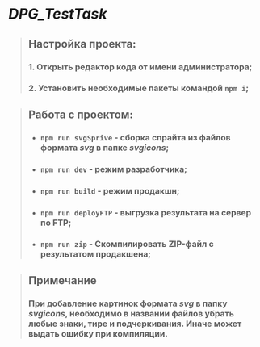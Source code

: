 # _DPG_TestTask_
>## Настройка проекта:
>### 1.  Открыть редактор кода от имени администратора;
>### 2.  Установить необходимые пакеты командой `npm i`;

>## Работа с проектом:
>- ### `npm run svgSprive` - сборка спрайта из файлов формата _svg_ в папке _svgicons_;
>- ### `npm run dev` - режим разработчика;
>- ### `npm run build` - режим продакшн;
>- ### `npm run deployFTP` - выгрузка результата на сервер по FTP;
>- ### `npm run zip` - Скомпилировать ZIP-файл с результатом продакшена;

>## Примечание
>### При добавление картинок формата _svg_ в папку _svgicons_, необходимо в названии файлов убрать любые знаки, тире и подчеркивания. Иначе может выдать ошибку при компиляции.
